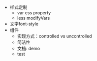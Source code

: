 * 样式定制
	* var css property
	* less modifyVars
* 文字font-style
* 组件
	* 实现方式：controlled vs uncontrolled
	* 简洁性
	* 文档: demo
	* test